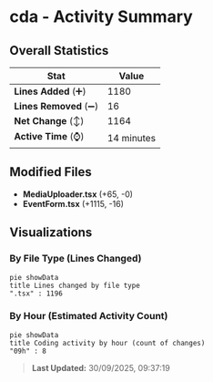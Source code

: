 # cda - Activity Summary 

## Overall Statistics

| Stat                   | Value                                                             |
| ---------------------- | ----------------------------------------------------------------- |
| **Lines Added** (➕)   | 1180                                          |
| **Lines Removed** (➖) | 16                                        |
| **Net Change** (↕)    | 1164                |
| **Active Time** (⌚)   | 14 minutes |


## Modified Files
- **MediaUploader.tsx** (+65, -0)
- **EventForm.tsx** (+1115, -16)

## Visualizations

### By File Type (Lines Changed)

```mermaid
pie showData
title Lines changed by file type
".tsx" : 1196
```

### By Hour (Estimated Activity Count)

```mermaid
pie showData
title Coding activity by hour (count of changes)
"09h" : 8
```


> **Last Updated:** 30/09/2025, 09:37:19
